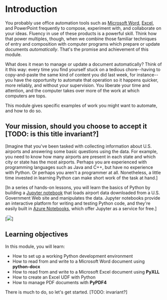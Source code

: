 # Introduction

You probably use office automation tools such as [Microsoft Word](https://products.office.com/en-us/word), [Excel](https://products.office.com/en-us/excel), and PowerPoint frequently to compose, experiment with, and collaborate on your ideas.  Fluency in use of these products is a powerful skill.  Think how that power multiples, though, when we combine those familiar techniques of entry and composition with computer programs which prepare or update documents _automatically_.  That's the promise and achievement of this module.

What does it mean to manage or update a document automatically?  Think of it this way:  every time you find yourself stuck on a tedious chore--having to copy-and-paste the same kind of content you did last week, for instance--you have the opportunity to automate that operation so it happens quicker, more reliably, and without your supervision.  You liberate your time and attention, and the computer takes over more of the work at which computers are tops.

This module gives specific examples of work you might want to automate, and how to do so.


## Your mission, should you choose to accept it [TODO:  is this title invariant?]

[Imagine that you've been tasked with collecting information about U.S. airports and answering some basic questions using the data. For example, you need to know how many airports are present in each state and which city or state has the most airports. Perhaps you are experienced with programming languages such as Java and C++, but have no experience with Python. Or perhaps you aren't a programmer at all. Nonetheless, a little time invested in learning Python can make short work of the task at hand.]

[In a series of hands-on lessons, you will learn the basics of Python by building a [Jupyter notebook](http://jupyter.org/) that loads airport data downloaded from a U.S. Government Web site and manipulates the data. Jupyter notebooks provide an interactive platform for writing and testing Python code, and they're easily built in [Azure Notebooks](https://notebooks.azure.com/), which offer Jupyter as a service for free.]

[![](media/initial-notebook-3.png)]

## Learning objectives

In this module, you will learn:

- How to set up a working Python development environment
- How to read from and write to a Microsoft Word document using **python-docx**
- How to read from and write to a Microsoft Excel document using **PyXLL**
- How to create an Excel UDF with Python
- How to manage PDF documents with **PyPDF4**

There is much to do, so let's get started.  [TODO:  invariant?]
